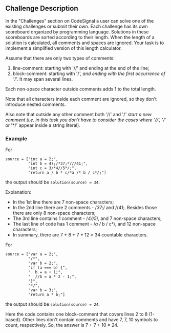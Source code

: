 ## Challenge Description

In the "Challenges" section on CodeSignal a user can solve one of the existing challenges or submit their own. Each challenge has its own scoreboard organized by programming language. Solutions in these scoreboards are sorted according to their length. When the length of a solution is calculated, all comments and spaces are ignored. Your task is to implement a simplified version of this length calculator.

Assume that there are only two types of comments:
1. line-comment: starting with '//' and ending at the end of the line;
2. block-comment: starting with '/*', and ending with the first occurrence of '*/'. It may span several lines.

Each non-space character outside comments adds 1 to the total length.

Note that all characters inside each comment are ignored, so they don't introduce nested comments. 

Also note that outside any other comment both '//' and '/*' start a new comment (i.e. in this task you don't have to consider the cases where '//', '/*' or '*/' appear inside a string literal).

### Example

For
```
source = ["int a = 2;",
          "int b = 47;/*37;*///41;",
          "int c = 3/*4//5*/;",
          "return a / b * c/*a /* b / c*/;"]
```
the output should be `solution(source) = 34`.

Explanation:
- In the 1st line there are 7 non-space characters;
- In the 2nd line there are 2 comments - /*37;*/ and //41;. Besides those there are only 8 non-space characters;
- The 3rd line contains 1 comment - /*4//5*/, and 7 non-space characters;
- The last line of code has 1 comment - /*a /* b / c*/, and 12 non-space characters;
- In summary, there are 7 + 8 + 7 + 12 = 34 countable characters.

For
```
source = ["var a = 2;",
          "/*",
          "var b = 2;",
          "if (a === b) {",
          "  b = a + 1;",
          "  //b = a * 2 - 1;",
          "}",
          "*/",
          "var b = 3;",
          "return a * b;"]
```
the output should be `solution(source) = 24`.

Here the code contains one block-comment that covers lines 2 to 8 (1-based). Other lines don't contain comments and have 7, 7, 10 symbols to count, respectively. So, the answer is 7 + 7 + 10 = 24.
